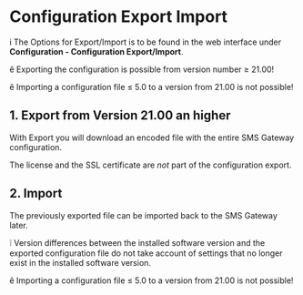 # Configuration Export Import

i The Options for Export/Import is to be found in the web interface under
**Configuration - Configuration Export/Import**.

ê Exporting the configuration is possible from version number ≥ 21.00!

ê Importing a configuration file ≤ 5.0 to a version from 21.00 is not
possible!

## 1\. Export from Version 21.00 an higher

With Export you will download an encoded file with the entire SMS Gateway
configuration.

The license and the SSL certificate are _not_ part of the configuration
export.

## 2\. Import

The previously exported file can be imported back to the SMS Gateway later.

❕ Version differences between the installed software version and the exported
configuration file do not take account of settings that no longer exist in the
installed software version.

ê Importing a configuration file ≤ 5.0 to a version from 21.00 is not
possible!

